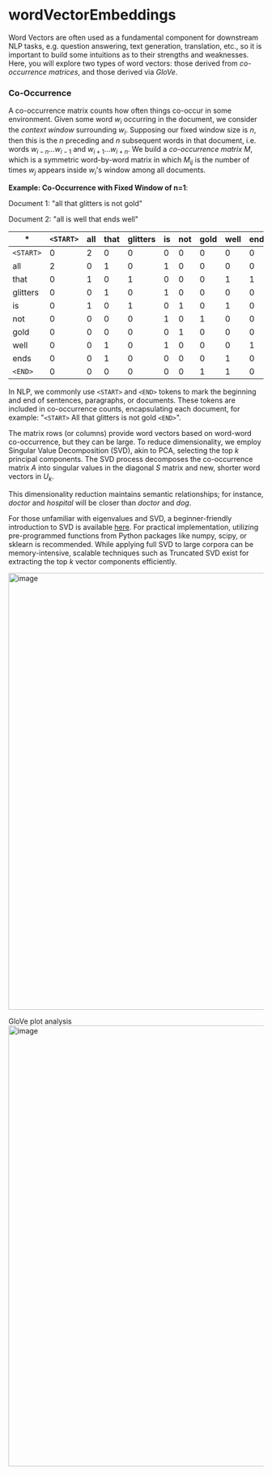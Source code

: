 # wordVectorEmbeddings
Word Vectors are often used as a fundamental component for downstream NLP tasks, e.g. question answering, text generation, translation, etc., so it is important to build some intuitions as to their strengths and weaknesses. Here, you will explore two types of word vectors: those derived from *co-occurrence matrices*, and those derived via *GloVe*.


### Co-Occurrence

A co-occurrence matrix counts how often things co-occur in some environment. Given some word $w_i$ occurring in the document, we consider the *context window* surrounding $w_i$. Supposing our fixed window size is $n$, then this is the $n$ preceding and $n$ subsequent words in that document, i.e. words $w_{i-n} \dots w_{i-1}$ and $w_{i+1} \dots w_{i+n}$. We build a *co-occurrence matrix* $M$, which is a symmetric word-by-word matrix in which $M_{ij}$ is the number of times $w_j$ appears inside $w_i$'s window among all documents.

**Example: Co-Occurrence with Fixed Window of n=1**:

Document 1: "all that glitters is not gold"

Document 2: "all is well that ends well"


|     *    | `<START>` | all | that | glitters | is   | not  | gold  | well | ends | `<END>` |
|----------|-------|-----|------|----------|------|------|-------|------|------|-----|
| `<START>`    | 0     | 2   | 0    | 0        | 0    | 0    | 0     | 0    | 0    | 0   |
| all      | 2     | 0   | 1    | 0        | 1    | 0    | 0     | 0    | 0    | 0   |
| that     | 0     | 1   | 0    | 1        | 0    | 0    | 0     | 1    | 1    | 0   |
| glitters | 0     | 0   | 1    | 0        | 1    | 0    | 0     | 0    | 0    | 0   |
| is       | 0     | 1   | 0    | 1        | 0    | 1    | 0     | 1    | 0    | 0   |
| not      | 0     | 0   | 0    | 0        | 1    | 0    | 1     | 0    | 0    | 0   |
| gold     | 0     | 0   | 0    | 0        | 0    | 1    | 0     | 0    | 0    | 1   |
| well     | 0     | 0   | 1    | 0        | 1    | 0    | 0     | 0    | 1    | 1   |
| ends     | 0     | 0   | 1    | 0        | 0    | 0    | 0     | 1    | 0    | 0   |
| `<END>`      | 0     | 0   | 0    | 0        | 0    | 0    | 1     | 1    | 0    | 0   |

In NLP, we commonly use `<START>` and `<END>` tokens to mark the beginning and end of sentences, paragraphs, or documents. These tokens are included in co-occurrence counts, encapsulating each document, for example: "`<START>` All that glitters is not gold `<END>`".

The matrix rows (or columns) provide word vectors based on word-word co-occurrence, but they can be large. To reduce dimensionality, we employ Singular Value Decomposition (SVD), akin to PCA, selecting the top $k$ principal components. The SVD process decomposes the co-occurrence matrix $A$ into singular values in the diagonal $S$ matrix and new, shorter word vectors in $U_k$.

This dimensionality reduction maintains semantic relationships; for instance, *doctor* and *hospital* will be closer than *doctor* and *dog*.

For those unfamiliar with eigenvalues and SVD, a beginner-friendly introduction to SVD is available [here](https://davetang.org/file/Singular_Value_Decomposition_Tutorial.pdf). For practical implementation, utilizing pre-programmed functions from Python packages like numpy, scipy, or sklearn is recommended. While applying full SVD to large corpora can be memory-intensive, scalable techniques such as Truncated SVD exist for extracting the top $k$ vector components efficiently.


<img width="861" alt="image" src="https://github.com/user-attachments/assets/ccb318e1-1ec8-4084-b334-166fb2018138">


GloVe plot analysis
<img width="869" alt="image" src="https://github.com/user-attachments/assets/792c38cd-12e6-4b70-b0ae-46235bbbb595">

